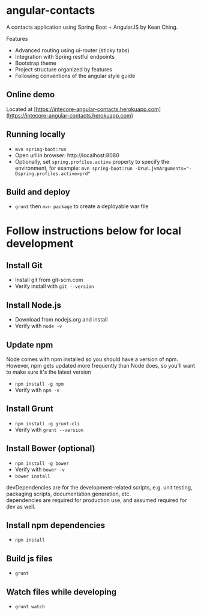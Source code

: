 # angular-contacts

A contacts application using Spring Boot + AngularJS by Kean Ching.

Features

* Advanced routing using ui-router (sticky tabs)
* Integration with Spring restful endpoints
* Bootstrap theme
* Project structure organized by features
* Following conventions of the angular style guide

## Online demo

Located at [https://intecore-angular-contacts.herokuapp.com](https://intecore-angular-contacts.herokuapp.com)

## Running locally

* `mvn spring-boot:run`
* Open url in browser: http://localhost:8080
* Optionally, set `spring.profiles.active` property to specify the environment, for example: `mvn spring-boot:run -Drun.jvmArguments="-Dspring.profiles.active=prd"`

## Build and deploy

* `grunt` then `mvn package` to create a deployable war file

# Follow instructions below for local development

## Install Git

* Install git from git-scm.com
* Verify install with `git --version`

## Install Node.js
* Download from nodejs.org and install
* Verify with `node -v`

## Update npm
Node comes with npm installed so you should have a version of npm.
However, npm gets updated more frequently than Node does, so you'll want to make sure it's the latest version

* `npm install -g npm`
* Verify with `npm -v`

## Install Grunt
* `npm install -g grunt-cli`
* Verify with `grunt --version`

## Install Bower (optional)
* `npm install -g bower`
* Verify with `bower -v`
* `bower install`

devDependencies are for the development-related scripts, e.g. unit testing, packaging scripts, documentation generation, etc.  
dependencies are required for production use, and assumed required for dev as well.

## Install npm dependencies
* `npm install`

## Build js files
- `grunt`

## Watch files while developing
- `grunt watch`
